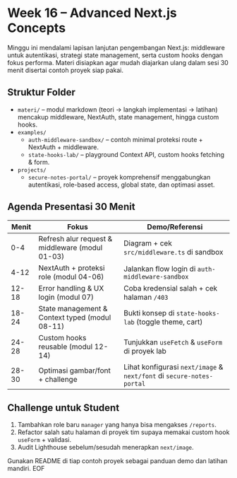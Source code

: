 # Week 16 – Advanced Next.js Concepts

Minggu ini mendalami lapisan lanjutan pengembangan Next.js: middleware untuk autentikasi, strategi state management, serta custom hooks dengan fokus performa. Materi disiapkan agar mudah diajarkan ulang dalam sesi 30 menit disertai contoh proyek siap pakai.

## Struktur Folder
- `materi/` – modul markdown (teori → langkah implementasi → latihan) mencakup middleware, NextAuth, state management, hingga custom hooks.
- `examples/`
  - `auth-middleware-sandbox/` – contoh minimal proteksi route + NextAuth + middleware.
  - `state-hooks-lab/` – playground Context API, custom hooks fetching & form.
- `projects/`
  - `secure-notes-portal/` – proyek komprehensif menggabungkan autentikasi, role-based access, global state, dan optimasi asset.

## Agenda Presentasi 30 Menit
| Menit | Fokus | Demo/Referensi |
| --- | --- | --- |
| 0-4 | Refresh alur request & middleware (modul 01-03) | Diagram + cek `src/middleware.ts` di sandbox |
| 4-12 | NextAuth + proteksi role (modul 04-06) | Jalankan flow login di `auth-middleware-sandbox` |
| 12-18 | Error handling & UX login (modul 07) | Coba kredensial salah + cek halaman `/403` |
| 18-24 | State management & Context typed (modul 08-11) | Bukti konsep di `state-hooks-lab` (toggle theme, cart) |
| 24-28 | Custom hooks reusable (modul 12-14) | Tunjukkan `useFetch` & `useForm` di proyek lab |
| 28-30 | Optimasi gambar/font + challenge | Lihat konfigurasi `next/image` & `next/font` di `secure-notes-portal` |

## Challenge untuk Student
1. Tambahkan role baru `manager` yang hanya bisa mengakses `/reports`.
2. Refactor salah satu halaman di proyek tim supaya memakai custom hook `useForm` + validasi.
3. Audit Lighthouse sebelum/sesudah menerapkan `next/image`.

Gunakan README di tiap contoh proyek sebagai panduan demo dan latihan mandiri. EOF
